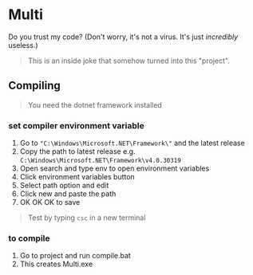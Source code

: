 # Multi
Do you trust my code? (Don't worry, it's not a virus. It's just *incredibly* useless.)

> This is an inside joke that somehow turned into this "project".

## Compiling 

> You need the dotnet framework installed

### set compiler environment variable
1. Go to `"C:\Windows\Microsoft.NET\Framework\"` and the latest release
2. Copy the path to latest release e.g. `C:\Windows\Microsoft.NET\Framework\v4.0.30319`
3. Open search and type env to open environment variables
4. Click environment variables button
5. Select path option and edit
6. Click new and paste the path
7. OK OK OK to save

> Test by typing `csc` in a new terminal

### to compile
1. Go to project and run compile.bat
2. This creates Multi.exe

